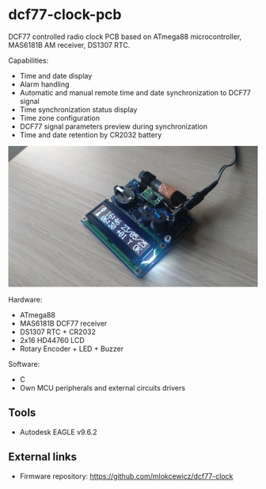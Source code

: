 # dcf77-clock-pcb

DCF77 controlled radio clock PCB based on ATmega88 microcontroller, MAS6181B AM receiver, DS1307 RTC. 

Capabilities:
* Time and date display
* Alarm handling 
* Automatic and manual remote time and date synchronization to DCF77 signal
* Time synchronization status display
* Time zone configuration
* DCF77 signal parameters preview during synchronization
* Time and date retention by CR2032 battery
 

<img src="dcf77_clock_final_3.JPG" width="800">


Hardware:
* ATmega88
* MAS6181B DCF77 receiver
* DS1307 RTC + CR2032
* 2x16 HD44760 LCD
* Rotary Encoder + LED + Buzzer

Software:
* C
* Own MCU peripherals and external circuits drivers

## Tools
* Autodesk EAGLE v9.6.2

## External links
* Firmware repository: https://github.com/mlokcewicz/dcf77-clock
